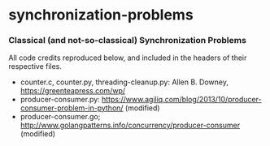# synchronization-problems
### Classical (and not-so-classical) Synchronization Problems

All code credits reproduced below, and included in the headers of their respective files.

- counter.c, counter.py, threading-cleanup.py: Allen B. Downey, https://greenteapress.com/wp/
- producer-consumer.py: https://www.agiliq.com/blog/2013/10/producer-consumer-problem-in-python/ (modified)
- producer-consumer.go; http://www.golangpatterns.info/concurrency/producer-consumer (modified)
